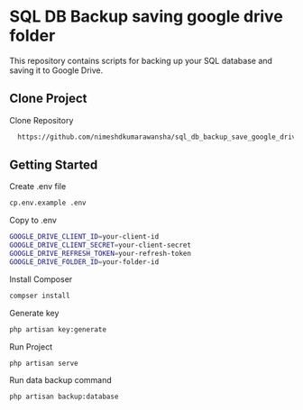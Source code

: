 

# SQL DB Backup saving google drive folder

This repository contains scripts for backing up your SQL database and saving it to Google Drive.

## Clone Project

Clone Repository

```bash
  https://github.com/nimeshdkumarawansha/sql_db_backup_save_google_drive.git
```

## Getting Started

Create .env file

```bash
cp.env.example .env
```

Copy to .env

```bash
GOOGLE_DRIVE_CLIENT_ID=your-client-id
GOOGLE_DRIVE_CLIENT_SECRET=your-client-secret
GOOGLE_DRIVE_REFRESH_TOKEN=your-refresh-token
GOOGLE_DRIVE_FOLDER_ID=your-folder-id 
```

Install Composer

```bash
compser install
```

Generate key

```bash
php artisan key:generate 
```

Run Project

```bash
php artisan serve 
```

Run data backup command

```bash
php artisan backup:database
```